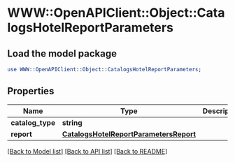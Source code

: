 # WWW::OpenAPIClient::Object::CatalogsHotelReportParameters

## Load the model package
```perl
use WWW::OpenAPIClient::Object::CatalogsHotelReportParameters;
```

## Properties
Name | Type | Description | Notes
------------ | ------------- | ------------- | -------------
**catalog_type** | **string** |  | 
**report** | [**CatalogsHotelReportParametersReport**](CatalogsHotelReportParametersReport.md) |  | 

[[Back to Model list]](../README.md#documentation-for-models) [[Back to API list]](../README.md#documentation-for-api-endpoints) [[Back to README]](../README.md)


